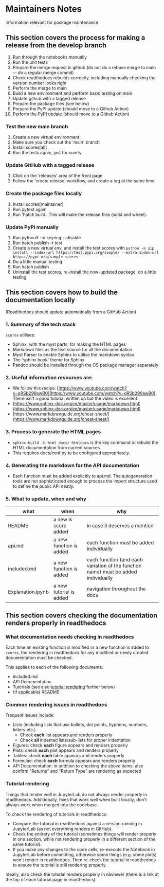 # Maintainers Notes

Information relevant for package maintenance

## This section covers the process for making a release from the develop branch

1. Run through the notebooks manually
2. Run the unit tests
3. Prepare the merge request in github (do not do a rebase merge to main -- do a regular merge commit)
4. Check readthedocs rebuilds correctly, including manually checking the version number looks right
5. Perform the merge to main
6. Build a new environment and perform basic testing on main
7. Update github with a tagged release
7. Prepare the package files (see below)
8. Prepare the PyPI update (should move to a Github Action)
9. Perform the PyPI update (should move to a Github Action)

### Test the new main branch

1. Create a new virtual environment
2. Make sure you check out the 'main' branch
3. Install scores[all] 
4. Run the tests again, just for surety

### Update GitHub with a tagged release
1. Click on the 'releases' area of the front page
2. Follow the 'create release' workflow, and create a tag at the same time

### Create the package files locally
1. Install scores[maintainer]
2. Run pytest again
3. Run 'hatch build'. This will make the release files (sdist and wheel).

### Update PyPI manually
1. Run python3 -m keyring --disable 
2. Run hatch publish -r test
3. Create a new virtual env, and install the test scores with `python -m pip install --index-url https://test.pypi.org/simple/ --extra-index-url https://pypi.org/simple scores`
4. Do a little manual testing
5. Run hatch publish
6. Uninstall the test scores, re-install the now-updated package, do a little testing


## This section covers how to build the documentation locally 
(Readthedocs should update automatically from a GitHub Action)

### 1. Summary of the tech stack

`scores` utilises:

 - Sphinx, with the myst parts, for making the HTML pages
 - Markdown files as the text source for all the documentation
 - Myst Parser to enable Sphinx to utilise the markdown syntax
 - The 'sphinx book' theme for Sphinx
 - Pandoc should be installed through the OS package manager separately

### 2. Useful information resources are:

 - We follow this recipe: [https://www.youtube.com/watch?v=qRSb299awB0](https://www.youtube.com/watch?v=qRSb299awB0). There isn't a good tutorial written up but the video is excellent.
 - [https://www.sphinx-doc.org/en/master/usage/markdown.html](https://www.sphinx-doc.org/en/master/usage/markdown.html)
 - [https://www.markdownguide.org/cheat-sheet/](https://www.markdownguide.org/cheat-sheet/)

### 3. Process to generate the HTML pages

 - `sphinx-build -b html docs/ htmldocs` is the key command to rebuild the HTML documentation from current sources
 - This requires docs/conf.py to be configured appropriately.

### 4. Generating the markdown for the API documentation

 - Each function must be added explicitly to api.md. The autogeneration tools are not sophisticated enough to process
   the import structure used to define the public API neatly.

### 5. What to update, when and why

|     what                 |     when                 |      why     |
| ------------             | -----------              | ------------ | 
|  README                  |  a new is score added    | in case it deserves a mention
|  api.md                  |  a new function is added | each function must be added individually 
|  included.md             |  a new function is added | each function (and each variation of the function name) must be added individually
|  Explanation.ipynb       |  a new tutorial is added | navigation throughout the docs

## This section covers checking the documentation renders properly in readthedocs

### What documentation needs checking in readthedocs

Each time an existing function is modified or a new function is added to `scores`, the rendering in readthedocs for any modified or newly created documentation must be checked. 

This applies to each of the following documents:

  - included.md
  - API Documentation
  - Tutorials (see also [tutorial rendering](#Tutorial-rendering) further below)
  - (If applicable) README

### Common rendering issues in readthedocs

Frequent issues include:

- Lists (including lists that use bullets, dot points, hyphens, numbers, letters etc.)
  - Check **each** list appears and renders properly
  - Check **all** indented lists/sub-lists for proper indentation
- Figures: check **each** figure appears and renders properly
- Plots: check **each** plot appears and renders properly
- Tables: check **each** table appears and renders properly
- Formulae: check **each** formula appears and renders properly
- API Documentation: in addition to checking the above items, also confirm "Returns" and "Return Type" are rendering as expected

### Tutorial rendering

Things that render well in JupyterLab do not always render properly in readthedocs. Additionally, fixes that work well when built locally, don't always work when merged into the codebase. 

To check the rendering of tutorials in readthedocs:
  - Compare the tutorial in readthedocs against a version running in JupyterLab (as not everything renders in GitHub).
  - Check the entirety of the tutorial (sometimes things will render properly in one section, while not rendering properly in a different section of the same tutorial).
  - If you make any changes to the code cells, re-execute the Notebook in JupyterLab before committing, otherwise some things (e.g. some plots) won't render in readthedocs. Then re-check the tutorial in readthedocs to ensure the tutorial is still rendering properly.

Ideally, also check the tutorial renders properly in nbviewer (there is a link at the top of each tutorial page in readthedocs).




